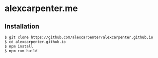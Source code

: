 # alexcarpenter.me

## Installation

```bash
$ git clone https://github.com/alexcarpenter/alexcarpenter.github.io
$ cd alexcarpenter.github.io
$ npm install
$ npm run build
```
